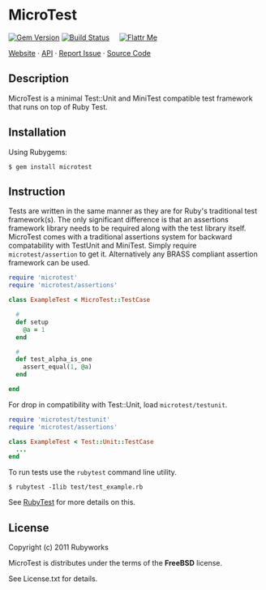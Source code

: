 # MicroTest

[![Gem Version](https://badge.fury.io/rb/microtest.png)](http://badge.fury.io/rb/microtest)
[![Build Status](https://secure.travis-ci.org/rubyworks/microtest.png)](http://travis-ci.org/rubyworks/microtest) &nbsp; &nbsp;
[![Flattr Me](http://api.flattr.com/button/flattr-badge-large.png)](http://flattr.com/thing/324911/Rubyworks-Ruby-Development-Fund)

[Website](http://rubyworks.github.com/microtest) &middot;
[API](http://rubydoc.info/gems/microtest) &middot;
[Report Issue](http://github.com/rubyworks/microtest/issues) &middot;
[Source Code](http://github.com/rubyworks/microtest)


## Description

MicroTest is a minimal Test::Unit and MiniTest compatible 
test framework that runs on top of Ruby Test.


## Installation

Using Rubygems:

    $ gem install microtest


## Instruction

Tests are written in the same manner as they are for Ruby's
traditional test framework(s). The only significant difference
is that an assertions framework library needs to be required
along with the test library itself. MicroTest comes with a 
traditional assertions system for backward compatability
with TestUnit and MiniTest. Simply require `microtest/assertion`
to get it. Alternatively any BRASS compliant assertion framework
can be used.

```ruby
require 'microtest'
require 'microtest/assertions'

class ExampleTest < MicroTest::TestCase

  #
  def setup
    @a = 1
  end

  #
  def test_alpha_is_one
    assert_equal(1, @a)
  end

end
```

For drop in compatibility with Test::Unit, load `microtest/testunit`.

```ruby
require 'microtest/testunit'
require 'microtest/assertions'

class ExampleTest < Test::Unit::TestCase
  ...
end
```

To run tests use the `rubytest` command line utility.


    $ rubytest -Ilib test/test_example.rb


See [RubyTest](http://rubyworks.github.com/rubytest) for more details on this.


## License

Copyright (c) 2011 Rubyworks

MicroTest is distributes under the terms of the **FreeBSD** license.

See License.txt for details.

